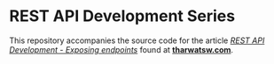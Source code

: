 # REST API Development Series

This repository accompanies the source code for the article [*REST API Development - Exposing endpoints*](https://tharwatsw.com/articles/rest-api-development-building-the-api-exposing-endpoints/) found at [**tharwatsw.com**](https://tharwatsw.com).
